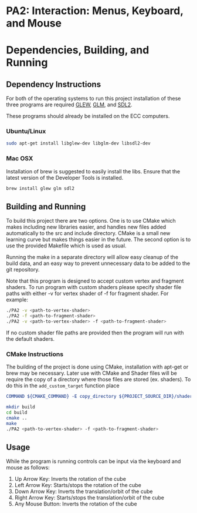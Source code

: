 # PA2: Interaction: Menus, Keyboard, and Mouse

# Dependencies, Building, and Running

## Dependency Instructions
For both of the operating systems to run this project installation of these three programs are required [GLEW](http://glew.sourceforge.net/), [GLM](http://glm.g-truc.net/0.9.7/index.html), and [SDL2](https://wiki.libsdl.org/Tutorials).

These programs should already be installed on the ECC computers.

### Ubuntu/Linux
```bash
sudo apt-get install libglew-dev libglm-dev libsdl2-dev
```

### Mac OSX
Installation of brew is suggested to easily install the libs. Ensure that the latest version of the Developer Tools is installed.
```bash
brew install glew glm sdl2
```

## Building and Running
To build this project there are two options. One is to use CMake which makes including new libraries easier, and handles new files added automatically to the src and include directory. CMake is a small new learning curve but makes things easier in the future.
The second option is to use the provided Makefile which is used as usual.

Running the make in a separate directory will allow easy cleanup of the build data, and an easy way to prevent unnecessary data to be added to the git repository.

Note that this program is designed to accept custom vertex and fragment shaders. To run program with custom shaders 
please specify shader file paths with either -v for vertex shader of -f for fragment shader. For example:

```bash
./PA2 -v <path-to-vertex-shader>
./PA2 -f <path-to-fragment-shader>
./PA2 -v <path-to-vertex-shader> -f <path-to-fragment-shader>
```

If no custom shader file paths are provided then the program will run with the default shaders.

### CMake Instructions
The building of the project is done using CMake, installation with apt-get or brew may be necessary. Later use with CMake and Shader files will be require the copy of a directory where those files are stored (ex. shaders). To do this in the ```add_custom_target``` function place 
```cmake
COMMAND ${CMAKE_COMMAND} -E copy_directory ${PROJECT_SOURCE_DIR}/shaders/ ${CMAKE_CURRENT_BINARY_DIR}/shaders
```

```bash
mkdir build
cd build
cmake ..
make
./PA2 <path-to-vertex-shader> -f <path-to-fragment-shader>
```

## Usage
While the program is running controls can be input via the keyboard and mouse as follows:

<ol>
  <li> Up Arrow Key: Inverts the rotation of the cube </li>
  <li> Left Arrow Key: Starts/stops the rotation of the cube </li>
  <li> Down Arrow Key: Inverts the translation/orbit of the cube </li>
  <li> Right Arrow Key: Starts/stops the translation/orbit of the cube </li>
  <li> Any Mouse Button: Inverts the rotation of the cube </li>
</ol>
